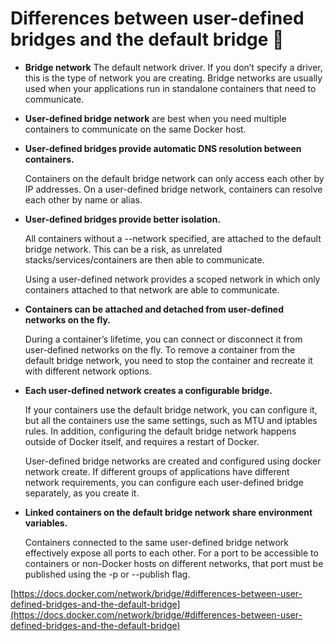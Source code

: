 # Differences between user-defined bridges and the default bridge 🔗

- **Bridge network** The default network driver. If you don’t specify a driver, this is the type of network you are creating. Bridge networks are usually used when your applications run in standalone containers that need to communicate. 

- **User-defined bridge network** are best when you need multiple containers to communicate on the same Docker host.

- **User-defined bridges provide automatic DNS resolution between containers.** 

    Containers on the default bridge network can only access each other by IP addresses. On a user-defined bridge network, containers can resolve each other by name or alias.

- **User-defined bridges provide better isolation.**

    All containers without a --network specified, are attached to the default bridge network. This can be a risk, as unrelated stacks/services/containers are then able to communicate.

    Using a user-defined network provides a scoped network in which only containers attached to that network are able to communicate.

- **Containers can be attached and detached from user-defined networks on the fly.**

    During a container’s lifetime, you can connect or disconnect it from user-defined networks on the fly. To remove a container from the default bridge network, you need to stop the container and recreate it with different network options.

- **Each user-defined network creates a configurable bridge.**

    If your containers use the default bridge network, you can configure it, but all the containers use the same settings, such as MTU and iptables rules. In addition, configuring the default bridge network happens outside of Docker itself, and requires a restart of Docker.

    User-defined bridge networks are created and configured using docker network create. If different groups of applications have different network requirements, you can configure each user-defined bridge separately, as you create it.

- **Linked containers on the default bridge network share environment variables.**

    Containers connected to the same user-defined bridge network effectively expose all ports to each other. For a port to be accessible to containers or non-Docker hosts on different networks, that port must be published using the -p or --publish flag.

[https://docs.docker.com/network/bridge/#differences-between-user-defined-bridges-and-the-default-bridge](https://docs.docker.com/network/bridge/#differences-between-user-defined-bridges-and-the-default-bridge)